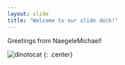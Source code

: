```yaml
---
layout: slide
title: "Welcome to our slide deck!"
---
```


Greetings from NaegeleMichael!

![dinotocat](https://octodex.github.com/images/manufacturetocat.png)
{: .center}
